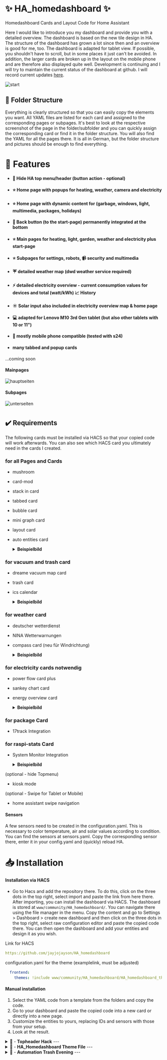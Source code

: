 # ✨ HA_homedashboard ✨

Homedashboard Cards and Layout Code for Home Assistant

Here I would like to introduce you my dashboard and provide you with a detailed overview. The dashboard is based on the new tile design in HA. The structure of the dashboard has grown a lot since then and an overview is good for me, too. The dashboard is adapted for tablet view. If possible, you shouldn't have to scroll, but in some places it just can't be avoided. In addition, the larger cards are broken up in the layout on the mobile phone and are therefore also displayed quite well. Development is continuing and I will try to maintain the current status of the dashboard at github. I will record current updates [here](https://github.com/jayjojayson/HA_homedashboard#%EF%B8%8F-updates).

![start](https://github.com/user-attachments/assets/5ab05e5a-79a1-45b5-8700-a83049f8a74b)


## 📂 Folder Structure

Everything is clearly structured so that you can easily copy the elements you want. All YAML files are listed for each card and assigned to the corresponding pages or subpages. It's best to look at the respective screenshot of the page in the folder/subfolder and you can quickly assign the corresponding card or find it in the folder structure. You will also find the YAML for all the pages there. It is all in German, but the folder structure and pictures should be enough to find everything.

# 📖 Features

* #### 📣 Hide HA top menu/header (button action - optional)
* #### ⭐ Home page with popups for heating, weather, camera and electricity
* #### ⭐ Home page with dynamic content for (garbage, windows, light, multimedia, packages, holidays)
* #### 📣 Back button (to the start-page) permanently integrated at the bottom
* #### ⭐ Main pages for heating, light, garden, weather and electricity plus start-page
* #### ⭐ Subpages for settings, robots, 📹 security and multimedia
* #### ☔ detailed weather map (dwd weather service required)
* #### ⚡ detailed electricity overview - current consumption values ​​for devices and total (watt/kWh) 📈 History
* #### ☀️ Solar input also included in electricity overview map & home page
* #### 💻 adapted for Lenovo M10 3rd Gen tablet (but also other tablets with 10 or 11")
* #### 📱 mostly mobile phone compatible (tested with s24)
* #### many tabbed and popup cards

...coming soon

#### Mainpages

![hauptseiten](https://github.com/user-attachments/assets/ad3d7eb4-b574-4f21-8a9d-24eb0fcc9d55)

#### Subpages
![unterseiten](https://github.com/user-attachments/assets/7d6ffdfd-b7af-4478-a4b5-611d8ddefdb2)

#
## ✔️ Requirements
The following cards must be installed via HACS so that your copied code will work afterwards. You can also see which HACS card you ultimately need in the cards I created.

### for all Pages and Cards
- mushroom
- card-mod
- stack in card
- tabbed card
- bubble card
- mini graph card
- layout card
- auto entities card
  <details>
    <summary> <b>Beispielbild</b></summary>  
    
    ![start](https://github.com/jayjojayson/HA_homedashboard/blob/main/1%20Startseite/startseite_ubersicht.jpg)  
  </details>

### for vacuum and trash card
- dreame vacuum map card
- trash card
- ics calendar 
  <details>
    <summary> <b>Beispielbild</b></summary>  
    
    ![start](https://github.com/jayjojayson/HA_homedashboard/blob/main/Unterseiten/2%20Roboter/roboterseite_ubersicht.jpg)  
  </details>

### for weather card
- deutscher wetterdienst
- NINA Wetterwarnungen
- compass card (neu für Windrichtung)
  <details>
    <summary> <b>Beispielbild</b></summary>  
    
    ![start](https://github.com/jayjojayson/HA_homedashboard/blob/main/5%20Wetter/wetterseite_ubersicht.jpg)  
  </details>

### for electricity cards notwendig
- power flow card plus
- sankey chart card
- energy overview card
  <details>
    <summary> <b>Beispielbild</b></summary>  
    
    ![start](https://github.com/jayjojayson/HA_homedashboard/blob/main/6%20Strom/stromseite_ubersicht.jpg)  
  </details>

### for package Card
- 17track Integration

### for raspi-stats Card
- System Monitor Integration
  <details>
    <summary> <b>Beispielbild</b></summary>  
    
    ![start](https://github.com/jayjojayson/HA_homedashboard/blob/main/Unterseiten/1%20Einstellungen/einstellungenseite_ubersicht.jpg)  
  </details>

(optional - hide Topmenu)
- kiosk mode

(optional - Swipe for Tablet or Mobile)
- home assistant swipe navigation

#### Sensors
A few sensors need to be created in the configuration.yaml. This is necessary to color temperature, air and solar values ​​according to condition.
You can find the sensors at sensors.yaml. Copy the corresponding sensor there, enter it in your config.yaml and (quickly) reload HA.

#
# 📥 Installation

#### Installation via HACS
- Go to Hacs and add the repository there. To do this, click on the three dots in the top right, select import and paste the link from here there. After importing, you can install the dashboard via HACS. The dashboard is stored at `www/community/HA_homedashboard/`. You can navigate there using the file manager in the menu. Copy the content and go to Settings > Dashboard > create new dashboard and then click on the three dots in the top right, select raw configuration editor and paste the copied code there. You can then open the dashboard and add your entities and design it as you wish.

Link for HACS
```yaml
https://github.com/jayjojayson/HA_homedashboard
```
configuration.yaml for the theme (examplelink, must be adjusted)
```yaml
  frontend:
    themes: !include www/community/HA_homedashboard/HA_homedashboard_theme.yaml
```

#### Manual installation
1. Select the YAML code from a template from the folders and copy the code.
2. Go to your dashboard and paste the copied code into a new card or directly into a new page.
3. Customize the entities to yours, replacing IDs and sensors with those from your setup.
4. Look at the result.

<details>
  <summary> 💬 - <b>Topheader Hack</b> ---</summary>

  ## 💬 Topheader Hack 
  
  To hide the top menu on tablets and cell phones, I use the Kiosk Mode from HACS.
  Simply install via HACS and then insert the following code first in the raw configuration editor.
  The editor can be accessed via the three dots in the top right when you are in editing mode for the dashboard.
  
  ```yaml
    kiosk_mode:
      mobile_settings:
        hide_header: true
        ignore_entity_settings: true
        custom_width: 1280
  ```
  It works even better if you create a helper with the type switch and name kioskmode under Devices & Services 
  Paste the following code as follows. This means you can easily show or hide the top menu using a switch. I have saved the switch in the Settings subpage.
  
  ```yaml
  kiosk_mode:
    non_admin_settings:
      hide_header: true
      hide_menubutton: true
      ignore_entity_settings: true
    entity_settings:
      - entity:
          input_boolean.kioskmode: 'on'
        hide_header: true
      - entity:
          input_boolean.kioskmode: 'off'
        hide_header: false
  ```
</details>

<details>
  <summary> 💬 - <b>HA_Homedashboard Theme File</b> ---</summary>

  ## 💬 HA_Homedashboard Theme Datei 
  
  If you want to have exactly the color design as shown in the preview images, you can use HACS for the installation or you can add the HA_Homedashboard Theme Yaml to your HA 
  impotate. To do this, download the file and then go to the FileEditor in Home Assistant. There you add the file to the config folder or to the local folder.
  The storage location doesn't actually matter. The theme file is automatically recognized by HA. 

  The theme is divided into three pieces, the main theme, gray-icon and temps. I sometimes use Gray-icon to set the icon to gray and Temps to color standard temperature values.

  After inserting the theme, you can select the theme under user settings as usual. It is then automatically adopted and saved. 
  If you would also like to use the background photo, you can find it in the images folder. You then have to store/upload this manually on each page.

  In order for the theme to work, you have to add the following line to the configuration.yaml right at the beginning (example, change the path to your storage)
  ```yaml
  frontend:
    themes: !include www/community/HA_homedashboard/HA_homedashboard_theme.yaml
  ```
</details>

<details>
  <summary> 💬 - <b>Automation Trash Evening</b> ---</summary>

  ## 💬 Automation Trash Evening (Voice + Notify Mobile)

The automation will tell you the evening before at 6:00 p.m. which bin needs to be put out. To do this, the waste calendar is searched for the next appointment and since these are always all day long, they start at midnight. Therefore, a time offset of -6 hours is built in so that the announcement is made the evening before. Of course you can adjust the time. The voice output is done via a media_player of your choice. You can also receive notifications on your cell phone. Of course you have to replace the three entities calendar, media_player and cell phone with yours.
  
  ```yaml
alias: Ansage Abfallkalender
description: Notification auf dem Handy und über Echo Dot
triggers:
  - entity_id: calendar.abfall
    event: start
    offset: "-6:0:0"
    trigger: calendar
conditions: []
actions:
  - data:
      message: >
        Heute muss die {{ state_attr('calendar.abfall', 'message') }}
        herausgestellt werden.
      title: |
        {{ state_attr('calendar.abfall', 'message') }}
    action: notify.mobile_app_samsung_s24
  - data:
      message: >
        Es ist wieder Zeit, die {{ state_attr('calendar.abfall', 'message') }}
        auf die Straße zu stellen.
      title: Nächste Ziehung steht an!
    action: notify.alexa_media_jan_s_echo
mode: single

  ```
</details>
